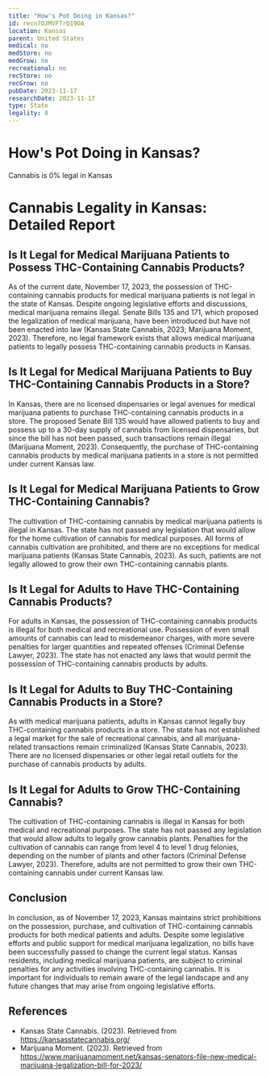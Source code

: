 ```yaml
---
title: "How's Pot Doing in Kansas?"
id: recn7OJMVFTrQ19OA
location: Kansas
parent: United States
medical: no
medStore: no
medGrow: no
recreational: no
recStore: no
recGrow: no
pubDate: 2023-11-17
researchDate: 2023-11-17
type: State
legality: 0
---
```


# How's Pot Doing in Kansas?

<p class="howsit">Cannabis is 0% legal in Kansas</p>

# Cannabis Legality in Kansas: Detailed Report

## Is It Legal for Medical Marijuana Patients to Possess THC-Containing Cannabis Products?

As of the current date, November 17, 2023, the possession of THC-containing cannabis products for medical marijuana patients is not legal in the state of Kansas. Despite ongoing legislative efforts and discussions, medical marijuana remains illegal. Senate Bills 135 and 171, which proposed the legalization of medical marijuana, have been introduced but have not been enacted into law (Kansas State Cannabis, 2023; Marijuana Moment, 2023). Therefore, no legal framework exists that allows medical marijuana patients to legally possess THC-containing cannabis products in Kansas.

## Is It Legal for Medical Marijuana Patients to Buy THC-Containing Cannabis Products in a Store?

In Kansas, there are no licensed dispensaries or legal avenues for medical marijuana patients to purchase THC-containing cannabis products in a store. The proposed Senate Bill 135 would have allowed patients to buy and possess up to a 30-day supply of cannabis from licensed dispensaries, but since the bill has not been passed, such transactions remain illegal (Marijuana Moment, 2023). Consequently, the purchase of THC-containing cannabis products by medical marijuana patients in a store is not permitted under current Kansas law.

## Is It Legal for Medical Marijuana Patients to Grow THC-Containing Cannabis?

The cultivation of THC-containing cannabis by medical marijuana patients is illegal in Kansas. The state has not passed any legislation that would allow for the home cultivation of cannabis for medical purposes. All forms of cannabis cultivation are prohibited, and there are no exceptions for medical marijuana patients (Kansas State Cannabis, 2023). As such, patients are not legally allowed to grow their own THC-containing cannabis plants.

## Is It Legal for Adults to Have THC-Containing Cannabis Products?

For adults in Kansas, the possession of THC-containing cannabis products is illegal for both medical and recreational use. Possession of even small amounts of cannabis can lead to misdemeanor charges, with more severe penalties for larger quantities and repeated offenses (Criminal Defense Lawyer, 2023). The state has not enacted any laws that would permit the possession of THC-containing cannabis products by adults.

## Is It Legal for Adults to Buy THC-Containing Cannabis Products in a Store?

As with medical marijuana patients, adults in Kansas cannot legally buy THC-containing cannabis products in a store. The state has not established a legal market for the sale of recreational cannabis, and all marijuana-related transactions remain criminalized (Kansas State Cannabis, 2023). There are no licensed dispensaries or other legal retail outlets for the purchase of cannabis products by adults.

## Is It Legal for Adults to Grow THC-Containing Cannabis?

The cultivation of THC-containing cannabis is illegal in Kansas for both medical and recreational purposes. The state has not passed any legislation that would allow adults to legally grow cannabis plants. Penalties for the cultivation of cannabis can range from level 4 to level 1 drug felonies, depending on the number of plants and other factors (Criminal Defense Lawyer, 2023). Therefore, adults are not permitted to grow their own THC-containing cannabis under current Kansas law.

## Conclusion

In conclusion, as of November 17, 2023, Kansas maintains strict prohibitions on the possession, purchase, and cultivation of THC-containing cannabis products for both medical patients and adults. Despite some legislative efforts and public support for medical marijuana legalization, no bills have been successfully passed to change the current legal status. Kansas residents, including medical marijuana patients, are subject to criminal penalties for any activities involving THC-containing cannabis. It is important for individuals to remain aware of the legal landscape and any future changes that may arise from ongoing legislative efforts.

## References

- Kansas State Cannabis. (2023). Retrieved from https://kansasstatecannabis.org/
- Marijuana Moment. (2023). Retrieved from https://www.marijuanamoment.net/kansas-senators-file-new-medical-marijuana-legalization-bill-for-2023/
